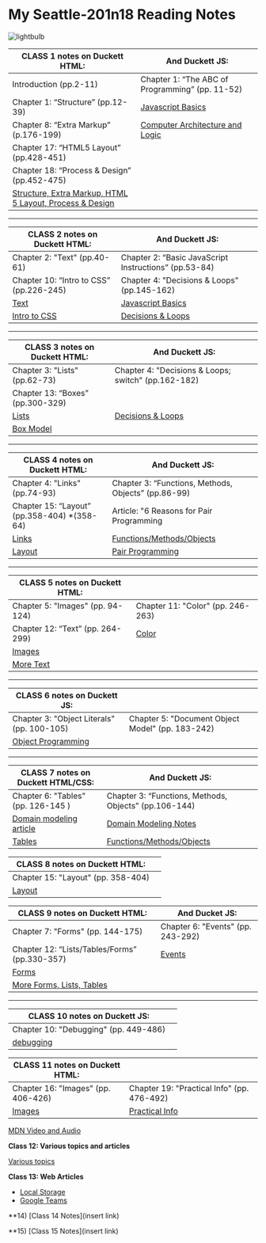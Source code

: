 # My Seattle-201n18 Reading Notes
  
  ![lightbulb](https://user-images.githubusercontent.com/61428656/75473987-fe78c100-594a-11ea-99e6-8322e6af80aa.jpg)
 

 | CLASS 1 **notes on Duckett HTML:**           |   **And Duckett JS:** |
 | -------------------------------------------- | ---------------------------------------------------- |
 |  Introduction (pp.2-11)                      |   Chapter 1: “The ABC of Programming” (pp. 11-52) |
 |  Chapter 1: “Structure” (pp.12-39)           |   [Javascript Basics](javascript.md)  |
 |  Chapter 8: “Extra Markup” (p.176-199)       |   [Computer Architecture and Logic](how-computers-work.md)  |
 |  Chapter 17: “HTML5 Layout” (pp.428-451)     |
 |  Chapter 18: “Process & Design” (pp.452-475) |
 |  [Structure, Extra Markup, HTML 5 Layout, Process & Design](html-notes.md)|
    
___________________________________
    
    
 | CLASS 2 **notes on Duckett HTML:**           |   **And Duckett JS:** |
 | -------------------------------------------- | -------------------------------------------------------- |
 |  Chapter 2: "Text" (pp.40-61)                |    Chapter 2: “Basic JavaScript Instructions” (pp.53-84)     |
 |  Chapter 10: “Intro to CSS” (pp.226-245)     |    Chapter 4: "Decisions & Loops" (pp.145-162)  |
 |  [Text](text.md)                             |    [Javascript Basics](javascript.md)  |
 |  [Intro to CSS](css-notes.md)                |    [Decisions & Loops](loop-notes.md) |
    
___________________________________
  
 | CLASS 3 **notes on Duckett HTML:**           |   **And Duckett JS:** |
 | -------------------------------------------- | ------------------------------------------------------- |
 |  Chapter 3: "Lists" (pp.62-73)               |    Chapter 4: "Decisions & Loops; switch" (pp.162-182)  |
 |  Chapter 13: “Boxes” (pp.300-329)            |    
 |  [Lists](lists.md)                           |   [Decisions & Loops](loop-notes.md) |
 |  [Box Model](boxes.md)                       |    
    
___________________________________
  
 | CLASS 4 **notes on Duckett HTML:**           |   **And Duckett JS:** |
 | -------------------------------------------- | -------------------------------------------------------- |
 |  Chapter 4: "Links" (pp.74-93)               |    Chapter 3: “Functions, Methods, Objects” (pp.86-99)   |
 |  Chapter 15: “Layout” (pp.358-404) *(358-64) |    Article: "6 Reasons for Pair Programming               |
 |  [Links](links.md)                           |    [Functions/Methods/Objects](functions-methods-objects.md)|
 |  [Layout](layout.md)                         |    [Pair Programming](pair.md) |
    
___________________________________

  
| CLASS 5 **notes on Duckett HTML:**            |  |
 | -------------------------------------------- | ------------------------------------------------- |
 |  Chapter 5: "Images" (pp. 94-124)            |   Chapter 11: "Color" (pp. 246-263)    |
 |  Chapter 12: “Text” (pp. 264-299)            |   [Color](color.md) |
 |  [Images](images.md)                           |   |
 |  [More Text](text2.md)                         |    |
    
___________________________________

  
| CLASS 6 **notes on Duckett JS:**            |  |
 | -------------------------------------------- | ------------------------------------------------- |
 |  Chapter 3: "Object Literals" (pp. 100-105)  |   Chapter 5: "Document Object Model" (pp. 183-242)    |
 |  [Object Programming](object-literals.md)    |   |

___________________________________
  
| CLASS 7 **notes on Duckett HTML/CSS:**        |      **And Duckett JS:**              |
 | -------------------------------------------- | ------------------------------------------------- |
 |  Chapter 6: "Tables" (pp. 126-145  )  |   Chapter 3: “Functions, Methods, Objects” (pp.106-144)   | 
 | [Domain modeling article](https://github.com/codefellows/domain_modeling#domain-modeling)   | [Domain Modeling Notes](domain-modeling.md)
 |  [Tables](tables.md)    |  [Functions/Methods/Objects](functions-methods-objects.md)| |

  
  | CLASS 8 **notes on Duckett HTML:**            |  |
 | -------------------------------------------- | ------------------------------------------------- |
 |  Chapter 15: "Layout" (pp. 358-404)             |
 |  [Layout](layout.md)                           |   
 
  
| CLASS 9 **notes on Duckett HTML:**               |   **And Ducket JS:**|
 | --------------------------------------------    | ------------------------------------------------- |
 |  Chapter 7: "Forms" (pp. 144-175)               |   Chapter 6: "Events" (pp. 243-292)    |
 |  Chapter 12: “Lists/Tables/Forms” (pp.330-357)  |   [Events](events.md) |
 |  [Forms](forms.md)                              |   |
 |  [More Forms, Lists, Tables](lists-tables-forms.md) |    |
    
___________________________________
 
 
  | CLASS 10 **notes on Duckett JS:**            |  |
 | -------------------------------------------- | ------------------------------------------------- |
 |  Chapter 10: "Debugging" (pp. 449-486)             |
 |  [debugging](./debugging.md)                           |   

  
 | CLASS 11 **notes on Duckett HTML:**            |  |
 | -------------------------------------------- | ------------------------------------------------- |
 |  Chapter 16: "Images" (pp. 406-426)          | Chapter 19: "Practical Info" (pp. 476-492)
 |  [Images](using-images.md)                   |  [Practical Info](practical-info.md)            |

 [MDN Video and Audio](https://developer.mozilla.org/en-US/docs/Learn/JavaScript/Client-side_web_APIs/Video_and_audio_APIs)

  
**Class 12: Various topics and articles**
  
  [Various topics](charts.md)
  
 **Class 13: Web Articles**
 - [Local Storage](local-storage.md)
 - [Google Teams](./google-teams.md)
  
  **14) [Class 14 Notes](insert link)
  
  **15) [Class 15 Notes](insert link)
  

